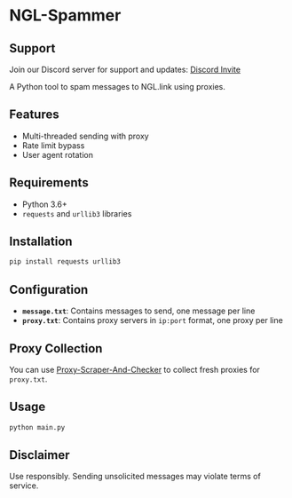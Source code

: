 # NGL-Spammer

## Support

Join our Discord server for support and updates: [Discord Invite](https://discord.gg/ZBXepTXj)

A Python tool to spam messages to NGL.link using proxies.

## Features

- Multi-threaded sending with proxy
- Rate limit bypass
- User agent rotation

## Requirements

- Python 3.6+
- `requests` and `urllib3` libraries

## Installation

```bash
pip install requests urllib3
```

## Configuration

- **`message.txt`**: Contains messages to send, one message per line
- **`proxy.txt`**: Contains proxy servers in `ip:port` format, one proxy per line  

## Proxy Collection

You can use [Proxy-Scraper-And-Checker](https://github.com/iamthebestm85/Proxy-Scraper-And-Checker-) to collect fresh proxies for `proxy.txt`.

## Usage

```bash
python main.py
```

## Disclaimer

Use responsibly. Sending unsolicited messages may violate terms of service.
